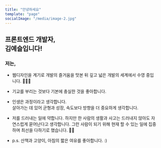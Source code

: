 ```yaml
---
title: "안녕하세요"
template: "page"
socialImage: "/media/image-2.jpg"
---
```


## **프론트엔드 개발자,** <br> **김예슬입니다!**

### 저는,

- 웹디자인을 계기로 개발의 즐거움을 맛본 뒤 깊고 넓은 개발의 세계에서 수영 중입니다. 🏊🏻‍♀️

- 기교를 부리는 것보다 기본에 충실한 것을 좋아합니다.

- 인생은 과정이라고 생각합니다.  
  살아가는 데 있어 균형과 성장, 속도보다 방향을 더 중요하게 생각합니다.

- 저를 드러내는 일에 약합니다. 하지만 한 사람의 생활과 사고는 드러내지 않아도 자연스럽게 묻어난다고 생각합니다. 그런 사람이 되기 위해 현재 할 수 있는 일에 집중하며 최선을 다하기로 했습니다. 💪🏻

- p.s. 산책과 고양이, 아침의 짧은 여유를 좋아합니다. :)
